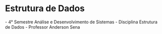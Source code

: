 <h1>Estrutura de Dados</h1>
- 4° Semestre Análise e Desenvolvimento de Sistemas
- Disciplina Estrutura de Dados - Professor Anderson Sena
